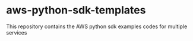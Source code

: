 # aws-python-sdk-templates
This repository contains the AWS python sdk examples codes for multiple services
